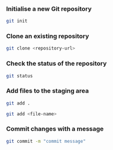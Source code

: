 ### Initialise a new Git repository
```bash
git init
```
### Clone an existing repository
```bash
git clone <repository-url>
```
### Check the status of the repository
```bash
git status
```
### Add files to the staging area
```bash
git add .
```
```bash
git add <file-name>
```
### Commit changes with a message
```bash
git commit -m "commit message"
```
